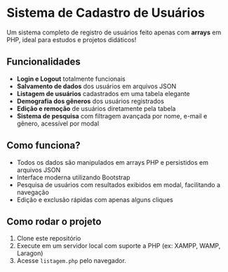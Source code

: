 # Sistema de Cadastro de Usuários

Um sistema completo de registro de usuários feito apenas com **arrays** em PHP, ideal para estudos e projetos didáticos!

## Funcionalidades

- **Login e Logout** totalmente funcionais
- **Salvamento de dados** dos usuários em arquivos JSON
- **Listagem de usuários** cadastrados em uma tabela elegante
- **Demografia dos gêneros** dos usuários registrados
- **Edição e remoção** de usuários diretamente pela tabela
- **Sistema de pesquisa** com filtragem avançada por nome, e-mail e gênero, acessível por modal

## Como funciona?

- Todos os dados são manipulados em arrays PHP e persistidos em arquivos JSON
- Interface moderna utilizando Bootstrap
- Pesquisa de usuários com resultados exibidos em modal, facilitando a navegação
- Edição e exclusão rápidas com apenas alguns cliques

## Como rodar o projeto

1. Clone este repositório
2. Execute em um servidor local com suporte a PHP (ex: XAMPP, WAMP, Laragon)
3. Acesse `listagem.php` pelo navegador.